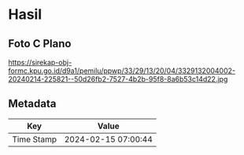 # Hasil

## Foto C Plano

https://sirekap-obj-formc.kpu.go.id/d9a1/pemilu/ppwp/33/29/13/20/04/3329132004002-20240214-225821--50d26fb2-7527-4b2b-95f8-8a6b53c14d22.jpg


## Metadata

| Key        | Value               |
| ---------- | ------------------- |
| Time Stamp | 2024-02-15 07:00:44 |



